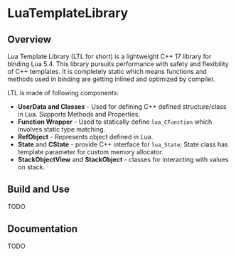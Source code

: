 # LuaTemplateLibrary

## Overview

Lua Template Library (LTL for short) is a lightweight C++ 17  library for binding Lua 5.4.
This library pursuits performance with safety and flexibility of C++ templates. It is completely static which means functions and methods used in binding are getting inlined and optimized by compiler.

LTL is made of following components:

* **UserData and Classes** - Used for defining C++ defined structure/class in Lua. Supports Methods and Properties.
* **Function Wrapper** - Used to statically define `lua_CFunction` which involves static type matching.
* **RefObject** - Represents object defined in Lua.
* **State** and **CState** - provide C++ interface for `lua_State`; State class has template parameter for custom memory allocator.
* **StackObjectView** and **StackObject** - classes for interacting with values on stack.

## Build and Use

TODO

## Documentation

TODO
  
